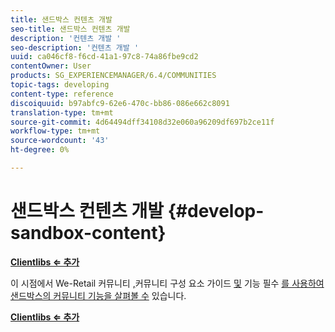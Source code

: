 ```yaml
---
title: 샌드박스 컨텐츠 개발
seo-title: 샌드박스 컨텐츠 개발
description: '컨텐츠 개발 '
seo-description: '컨텐츠 개발 '
uuid: ca046cf8-f6cd-41a1-97c8-74a86fbe9cd2
contentOwner: User
products: SG_EXPERIENCEMANAGER/6.4/COMMUNITIES
topic-tags: developing
content-type: reference
discoiquuid: b97abfc9-62e6-470c-bb86-086e662c8091
translation-type: tm+mt
source-git-commit: 4d64494dff34108d32e060a96209df697b2ce11f
workflow-type: tm+mt
source-wordcount: '43'
ht-degree: 0%

---
```



# 샌드박스 컨텐츠 개발 {#develop-sandbox-content}

**[Clientlibs ⇐ 추가](add-clientlibs.md)**

이 시점에서 We-Retail 커뮤니티 [,](../../help/sites-developing/we-retail.md)커뮤니티 구성 요소 가이드 [및](components-guide.md) 기능 필수 [를 사용하여 샌드박스의 커뮤니티 기능을 살펴볼 수](essentials.md) 있습니다.

**[Clientlibs ⇐ 추가](add-clientlibs.md)**
